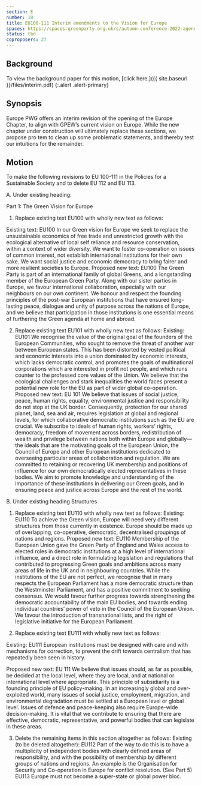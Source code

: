 ```yaml
---
section: E
number: 18
title: EU100-111 Interim amendments to the Vision for Europe
spaces: https://spaces.greenparty.org.uk/s/autumn-conference-2022-agenda-forum/?contentId=100189
status: tbd
coproposers: 27
---
```

## Background
To view the background paper for this motion, [click here.]({{ site.baseurl }}/files/interim.pdf)
{:.alert .alert-primary}

## Synopsis
Europe PWG offers an interim revision of the opening of the Europe Chapter, to align with GPEW’s current vision on Europe. While the new chapter under construction will ultimately replace these sections, we propose pro tem to clean up some problematic statements, and thereby test our intuitions for the remainder.

## Motion
To make the following revisions to EU 100-111 in the Policies for a Sustainable Society and to delete EU 112 and EU 113.

A.	Under existing heading:

Part 1: The Green Vision for Europe
1.	Replace existing text EU100 with wholly new text as follows:

Existing text:
EU100 In our Green vision for Europe we seek to replace the unsustainable economics of free trade and unrestricted growth with the ecological alternative of local self reliance and resource conservation, within a context of wider diversity. We want to foster co-operation on issues of common interest, not establish  international institutions for their own sake. We want social justice and economic democracy to bring fairer and more resilient societies to Europe.
Proposed new text:
EU100 The Green Party is part of an international family of global Greens, and a longstanding member of the European Green Party. Along with our sister parties in Europe, we favour international collaboration, especially with our neighbours on our own continent. We honour and respect the founding principles of the post-war European institutions that have ensured long-lasting peace, dialogue and unity of purpose across the nations of Europe, and we believe that participation in those institutions is one essential means of furthering the Green agenda at home and abroad.

2.	Replace existing text EU101 with wholly new text as follows:
Existing:
EU101 We recognise the value of the original goal of the founders of the European Communities, who sought to remove the threat of another war between European states. This has been distorted by vested political and economic interests into a union dominated by economic interests, which lacks  democratic control, and promotes the goals of multinational corporations which are interested in profit not people, and which runs counter to the professed core values of the Union. We believe that the ecological challenges and stark inequalities the world faces present a potential new role for the EU as part of wider global co-operation.
Proposed new text:
EU 101 We believe that issues of social justice, peace, human rights, equality, environmental justice and responsibility do not stop at the UK border. Consequently, protection for our shared planet, land, sea and air, requires legislation at global and regional levels, for which collaborative democratic institutions such as the EU are crucial. We subscribe to ideals of human rights, workers’ rights, democracy, freedom of movement across borders, redistribution of wealth and privilege between nations both within Europe and globally—the ideals that are the motivating goals of the European Union, the Council of Europe and other European institutions dedicated to overseeing particular areas of collaboration and regulation. We are committed to retaining or recovering UK membership and positions of influence for our own democratically elected representatives  in these bodies. We aim to promote knowledge and understanding of the importance of these institutions in delivering our Green goals, and in ensuring peace and justice across Europe and the rest of the world.

B. Under existing heading
Structures
1.	Replace existing text EU110 with wholly new text as follows:
Existing:
EU110 To achieve the Green vision, Europe will need very different structures from those currently in existence. Europe should be made up of overlapping, co-operative, democratic, decentralised groupings of nations and regions.
Proposed new text:
EU110 Membership of the European Union gave the Green Party of England and Wales access to elected roles in democratic institutions at a high level of international influence, and a direct role in formulating legislation and regulations that contributed to progressing Green goals and ambitions across many areas of life in the UK and in neighbouring countries. While the institutions of the EU are not perfect,  we recognise that in many respects the European Parliament has a more democratic structure than the Westminster Parliament, and has a positive commitment to seeking consensus.  We would favour further progress towards strengthening the democratic accountability of the main EU bodies, and towards ending individual countries’ power of veto in the Council of the European Union. We favour the introduction of transnational lists, and the right of legislative initiative for the European Parliament.

2.	Replace existing text EU111 with wholly new text as follows:

Existing:
EU111 European institutions must be designed with care and with mechanisms for correction, to prevent the drift towards centralism that has repeatedly been seen in history.

Proposed new text:
EU 111 We believe that issues should, as far as possible, be decided at the local level, where they are local, and at national or international level where appropriate. This principle of subsidiarity is a founding principle of EU policy-making. In an increasingly global and over-exploited world, many issues of social justice, employment, migration, and environmental degradation must be settled at a European level or global level. Issues of defence and peace-keeping also require Europe-wide decision-making. It is vital that we contribute to ensuring that there are effective, democratic, representative, and powerful bodies that can legislate in these areas.

3.	Delete the remaining items in this section altogether as follows:
Existing (to be deleted altogether):
EU112 Part of the way to do this is to have a multiplicity of independent bodies with clearly defined areas of responsibility, and with the possibility of membership by different groups of nations and regions. An example is the Organisation for Security and Co-operation in Europe for conflict resolution. (See Part 5)
EU113 Europe must not become a super-state or global power bloc.
